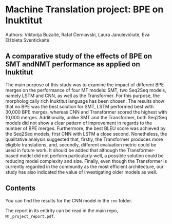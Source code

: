 # Machine Translation project: BPE on Inuktitut
Authors: Viktorija Buzaitė, Rafał Černiavski, Laura Janulevičiutė, Eva Elžbieta Sventickaitė




## A comparative study of the effects of BPE on SMT andNMT performance as applied on Inuktitut

The main purpose of this study was to examine the impact of different BPE merges on the performance of four MT models: SMT, two Seq2Seq models, namely LSTM and CNN, as well as the Transformer. For this purpose, the morphologically rich Inuktitut language has been chosen. The results show that no BPE was the best solution for SMT, LSTM performed best with 30,000 BPE merges, whereas CNN and Transformer scored the highest with 10,000 merges. Additionally, unlike SMT and the Transformer, both Seq2Seq models did not show a clear pattern of improvement in regards to the number of BPE merges. Furthermore, the best BLEU score was achieved by the Seq2Seq models, first CNN with LSTM a close second. Nonetheless, the qualitative analysis suggested that, firstly, the Transformer produces more eligible translations, and, secondly, different evaluation metric could be used in future work. It should be added that although the Transformer-based model did not perform particularly well, a possible solution could be reducing model complexity and size. Finally, even though the Transformer is currently regarded in the community as the most efficient architecture, our study has also indicated the value of investigating older models as well. 


## Contents

You can find the results for the CNN model in the ```cnn``` folder.

The report in its entirity can be read in the main repo, ```MT_project_report.pdf```.
